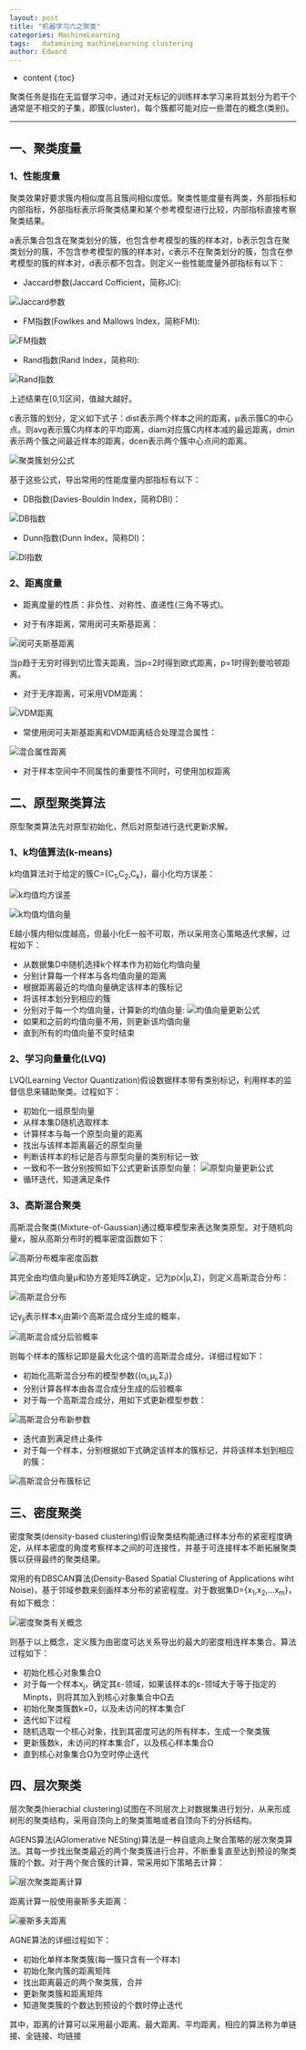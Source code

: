 ```yaml
---
layout: post
title: "机器学习六之聚类"
categories: MachineLearning
tags:   datamining machineLearning clustering
author: Edward
---
```


* content
{:toc}

聚类任务是指在无监督学习中，通过对无标记的训练样本学习来将其划分为若干个通常是不相交的子集，即簇(cluster)，每个簇都可能对应一些潜在的概念(类别)。

--------------------

## 一、聚类度量

### 1、性能度量

聚类效果好要求簇内相似度高且簇间相似度低。聚类性能度量有两类，外部指标和内部指标，外部指标表示将聚类结果和某个参考模型进行比较，内部指标直接考察聚类结果。

a表示集合包含在聚类划分的簇，也包含参考模型的簇的样本对，b表示包含在聚类划分的簇，不包含参考模型的簇的样本对，c表示不在聚类划分的簇，包含在参考模型的簇的样本对，d表示都不包含。则定义一些性能度量外部指标有以下：

- Jaccard参数(Jaccard Cofficient，简称JC):

![Jaccard参数](https://raw.githubusercontent.com/isEdwardTang/Blog/gh-pages/images/Jaccard-Coefficient.JPG)

- FM指数(Fowlkes and Mallows Index，简称FMI):

![FM指数](https://raw.githubusercontent.com/isEdwardTang/Blog/gh-pages/images/Fowlkes-and-Mallows-Index.JPG)

- Rand指数(Rand Index，简称RI):

![Rand指数](https://raw.githubusercontent.com/isEdwardTang/Blog/gh-pages/images/Rand-Index.JPG)

上述结果在[0,1]区间，值越大越好。

c表示簇的划分，定义如下式子：dist表示两个样本之间的距离，&mu;表示簇C的中心点。则avg表示簇C内样本的平均距离，diam对应簇C内样本减的最远距离，dmin表示两个簇之间最近样本的距离，dcen表示两个簇中心点间的距离。

![聚类簇划分公式](https://raw.githubusercontent.com/isEdwardTang/Blog/gh-pages/images/clustering-divide-function.JPG)

基于这些公式，导出常用的性能度量内部指标有以下：

- DB指数(Davies-Bouldin Index，简称DBI)：

![DB指数](https://raw.githubusercontent.com/isEdwardTang/Blog/gh-pages/images/Davies-Bouldin-Index.JPG)

- Dunn指数(Dunn Index，简称DI)：

![DI指数](https://raw.githubusercontent.com/isEdwardTang/Blog/gh-pages/images/Dunn-Index.JPG)

### 2、距离度量

- 距离度量的性质：非负性、对称性、直递性(三角不等式)。

- 对于有序距离，常用闵可夫斯基距离：

![闵可夫斯基距离](https://raw.githubusercontent.com/isEdwardTang/Blog/gh-pages/images/Minkowski-distance.JPG)

当p趋于无穷时得到切比雪夫距离，当p=2时得到欧式距离，p=1时得到曼哈顿距离。

- 对于无序距离，可采用VDM距离：

![VDM距离](https://raw.githubusercontent.com/isEdwardTang/Blog/gh-pages/images/VDM-distance.JPG)

- 常使用闵可夫斯基距离和VDM距离结合处理混合属性：

![混合属性距离](https://raw.githubusercontent.com/isEdwardTang/Blog/gh-pages/images/mixing-distance.JPG)

- 对于样本空间中不同属性的重要性不同时，可使用加权距离

## 二、原型聚类算法

原型聚类算法先对原型初始化，然后对原型进行迭代更新求解。

### 1、k均值算法(k-means)

k均值算法对于给定的簇C={C<sub>1</sub>,C<sub>2</sub>,C<sub>k</sub>}，最小化均方误差：

![k均值均方误差](https://raw.githubusercontent.com/isEdwardTang/Blog/gh-pages/images/k-means-error.JPG)<br />

![k均值均值向量](https://raw.githubusercontent.com/isEdwardTang/Blog/gh-pages/images/k-means-vector.JPG)

E越小簇内相似度越高，但最小化E一般不可取，所以采用贪心策略迭代求解，过程如下：
- 从数据集D中随机选择k个样本作为初始化均值向量
- 分别计算每一个样本与各均值向量的距离
- 根据距离最近的均值向量确定该样本的簇标记
- 将该样本划分到相应的簇
- 分别对于每一个均值向量，计算新的均值向量:
![均值向量更新公式](https://raw.githubusercontent.com/isEdwardTang/Blog/gh-pages/images/k-means-vector-update.JPG)
- 如果和之前的均值向量不用，则更新该均值向量
- 直到所有的均值向量不变时结束

### 2、学习向量量化(LVQ)

LVQ(Learning Vector Quantization)假设数据样本带有类别标记，利用样本的监督信息来辅助聚类。过程如下：
- 初始化一组原型向量
- 从样本集D随机选取样本
- 计算样本与每一个原型向量的距离
- 找出与该样本距离最近的原型向量
- 判断该样本的标记是否与原型向量的类别标记一致
- 一致和不一致分别按照如下公式更新该原型向量：
![原型向量更新公式](https://raw.githubusercontent.com/isEdwardTang/Blog/gh-pages/images/model-vector-update.JPG)
- 循环迭代，知道满足条件

### 3、高斯混合聚类

高斯混合聚类(Mixture-of-Gaussian)通过概率模型来表达聚类原型。对于随机向量x，服从高斯分布时的概率密度函数如下：

![高斯分布概率密度函数](https://raw.githubusercontent.com/isEdwardTang/Blog/gh-pages/images/Gaussian-Probability-Density-Function.JPG)

其完全由均值向量&mu;和协方差矩阵&Sigma;确定，记为p(x\|&mu;,&Sigma;)，则定义高斯混合分布：

![高斯混合分布](https://raw.githubusercontent.com/isEdwardTang/Blog/gh-pages/images/Mixture-of-Gaussian-Function.JPG)

记&gamma;<sub>ji</sub>表示样本x<sub>j</sub>由第i个高斯混合成分生成的概率，

![高斯混合成分后验概率](https://raw.githubusercontent.com/isEdwardTang/Blog/gh-pages/images/Mixture-of-Gaussian-after-probility.JPG)

则每个样本的簇标记即是最大化这个值的高斯混合成分。详细过程如下：

- 初始化高斯混合分布的模型参数{(&alpha;<sub>i</sub>,&mu;<sub>i</sub>,&Sigma;<sub>i</sub>)}
- 分别计算各样本由各混合成分生成的后验概率
- 对于每一个高斯混合成分，用如下式更新模型参数：

![高斯混合分布新参数](https://raw.githubusercontent.com/isEdwardTang/Blog/gh-pages/images/Mixture-of-Gaussian-update-param.JPG)

- 迭代直到满足终止条件
- 对于每一个样本，分别根据如下式确定该样本的簇标记，并将该样本划到相应的簇：

![高斯混合分布簇标记](https://raw.githubusercontent.com/isEdwardTang/Blog/gh-pages/images/Mixture-of-Gaussia-Label.JPG)

## 三、密度聚类

密度聚类(density-based clustering)假设聚类结构能通过样本分布的紧密程度确定，从样本密度的角度考察样本之间的可连接性，并基于可连接样本不断拓展聚类簇以获得最终的聚类结果。

常用的有DBSCAN算法(Density-Based Spatial Clustering of Applications wiht Noise)，基于邻域参数来刻画样本分布的紧密程度。对于数据集D={x<sub>1</sub>,x<sub>2</sub>,...x<sub>m</sub>}，有如下概念：

![密度聚类有关概念](https://raw.githubusercontent.com/isEdwardTang/Blog/gh-pages/images/density-based-clustering-concept.JPG)

则基于以上概念，定义簇为由密度可达关系导出的最大的密度相连样本集合。算法过程如下：

- 初始化核心对象集合&Omega;
- 对于每一个样本x<sub>j</sub>，确定其&epsilon;-领域，如果该样本的&epsilon;-领域大于等于指定的Minpts，则将其加入到核心对象集合中&Omega;去
- 初始化聚类簇数k=0，以及未访问的样本集合&Gamma;
- 迭代如下过程
- 随机选取一个核心对象，找到其密度可达的所有样本，生成一个聚类簇
- 更新簇数k，未访问的样本集合&Gamma;，以及核心样本集合&Omega;
- 直到核心对象集合&Omega;为空时停止迭代

## 四、层次聚类

层次聚类(hierachial clustering)试图在不同层次上对数据集进行划分，从来形成树形的聚类结构，采用自顶向上的聚类策略或者自顶向下的分拆结构。

AGENS算法(AGlomerative NESting)算法是一种自底向上聚合策略的层次聚类算法。其每一步找出聚类最近的两个聚类簇进行合并，不断重复直至达到预设的聚类簇的个数。对于两个聚合簇的计算，常采用如下策略去计算：

![层次聚类距离计算](https://raw.githubusercontent.com/isEdwardTang/Blog/gh-pages/images/hierachial-clustering-distance.JPG)

距离计算一般使用豪斯多夫距离：

![豪斯多夫距离](https://raw.githubusercontent.com/isEdwardTang/Blog/gh-pages/images/Hausdorff-distance.JPG)

AGNE算法的详细过程如下：

- 初始化单样本聚类簇(每一簇只含有一个样本)
- 初始化聚内簇的距离矩阵
- 找出距离最近的两个聚类簇，合并
- 更新聚类簇和距离矩阵
- 知道聚类簇的个数达到预设的个数时停止迭代

其中，距离的计算可以采用最小距离、最大距离、平均距离，相应的算法称为单链接、全链接、均链接
